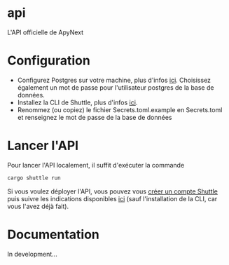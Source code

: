 # api
L'API officielle de ApyNext

# Configuration
- Configurez Postgres sur votre machine, plus d'infos [ici](https://www.postgresql.org/docs/15/install-short.html). Choisissez également un mot de passe pour l'utilisateur postgres de la base de données.
- Installez la CLI de Shuttle, plus d'infos [ici](https://docs.shuttle.rs/introduction/installation).
- Renommez (ou copiez) le fichier Secrets.toml.example en Secrets.toml et renseignez le mot de passe de la base de données

# Lancer l'API
Pour lancer l'API localement, il suffit d'exécuter la commande
```bash
cargo shuttle run
```
Si vous voulez déployer l'API, vous pouvez vous [créer un compte Shuttle](https://console.shuttle.rs/login) puis suivre les indications disponibles [ici](https://console.shuttle.rs/new-project) (sauf l'installation de la CLI, car vous l'avez déjà fait).

# Documentation
In development...